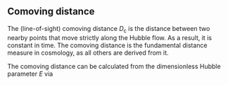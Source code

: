 ## Comoving distance

The (line-of-sight) comoving distance _D_<sub>c</sub> is the distance between two nearby points that move strictly along the Hubble flow.
As a result, it is constant in time.
The comoving distance is the fundamental distance measure in cosmology, as all others are derived from it.

The comoving distance can be calculated from the dimensionless Hubble parameter _E_ via
